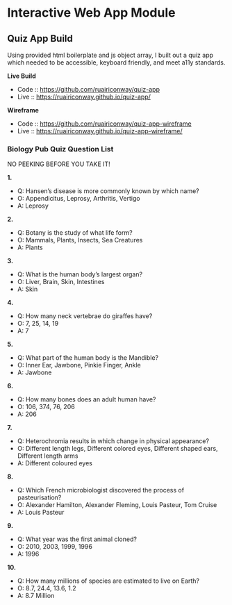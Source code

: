 # Interactive Web App Module


## Quiz App Build
Using provided html boilerplate and js object array, I built out a quiz app which needed to be accessible, keyboard friendly, and meet a11y standards.

**Live Build**
- Code :: https://github.com/ruairiconway/quiz-app
- Live :: https://ruairiconway.github.io/quiz-app/

**Wireframe**
- Code :: https://github.com/ruairiconway/quiz-app-wireframe
- Live :: https://ruairiconway.github.io/quiz-app-wireframe/


### Biology Pub Quiz Question List
NO PEEKING BEFORE YOU TAKE IT!

**1.**
- Q: Hansen’s disease is more commonly known by which name?
- O: Appendicitus, Leprosy, Arthritis, Vertigo
- A: Leprosy

**2.**
- Q: Botany is the study of what life form?
- O: Mammals, Plants, Insects, Sea Creatures 
- A: Plants

**3.**
- Q: What is the human body’s largest organ?
- O: Liver, Brain, Skin, Intestines
- A: Skin

**4.**
- Q: How many neck vertebrae do giraffes have?
- O: 7, 25, 14, 19
- A: 7

**5.**
- Q: What part of the human body is the Mandible?
- O: Inner Ear, Jawbone, Pinkie Finger, Ankle
- A: Jawbone

**6.**
- Q: How many bones does an adult human have?
- O: 106, 374, 76, 206
- A: 206

**7.**
- Q: Heterochromia results in which change in physical appearance?
- O: Different length legs, Different colored eyes, Different shaped ears, Different length arms
- A: Different coloured eyes

**8.**
- Q: Which French microbiologist discovered the process of pasteurisation?
- O: Alexander Hamilton, Alexander Fleming, Louis Pasteur, Tom Cruise
- A: Louis Pasteur

**9.**
- Q: What year was the first animal cloned?
- O: 2010, 2003, 1999, 1996
- A: 1996

**10.**
- Q: How many millions of species are estimated to live on Earth?
- O: 8.7, 24.4, 13.6, 1.2
- A: 8.7 Million
